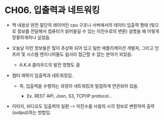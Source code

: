 # CH06. 입출력과 네트워킹

- 책 내용상 완전 밑단의 레이어인 cpu 구조나 서버에서의 데이터 입출력 형태 (빛으로 정보를 전달해서 컴퓨터가 읽어들일 수 있는 이진수로의 변환) 설명을 왜 이렇게 장황하게하나 싶었음.

- 오늘날 이런 정보들은 많이 추상화 되어 있고 일반 애플리케이션 개발자, 그리고 인프라 및 시스템 엔지니어들도 쉽사리 접근할 수 없는 분야가 되었음.

  - A.K.A 클라우드의 발전 영향도 큼

- 챕터 제목이 입출력과 네트워킹임.

  - 즉, 입출력을 수행하는 과정이 네트워킹과 밀접하게 연관되어 있음.

    - Ex. REST API, Json, S3, TCP/IP protocol...

- 이미지, 비디오도 입출력의 일환 -> 이진수를 사람의 시각 정보로 변환하여 출력(output)하는 방법임.
